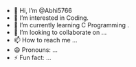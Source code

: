 - 👋 Hi, I’m @Abhi5766
- 👀 I’m interested in Coding.
- 🌱 I’m currently learning C Programming .
- 💞️ I’m looking to collaborate on ...
- 📫 How to reach me ...
- 😄 Pronouns: ...
- ⚡ Fun fact: ...

<!---
Abhi5766/Abhi5766 is a ✨ special ✨ repository because its `README.md` (this file) appears on your GitHub profile.
You can click the Preview link to take a look at your changes.
--->
